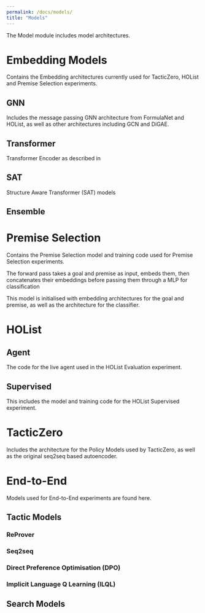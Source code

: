 ```yaml
---
permalink: /docs/models/
title: "Models"
---
```


The Model module includes model architectures.

# Embedding Models
Contains the Embedding architectures currently used for TacticZero, HOList and Premise Selection experiments.

## GNN
Includes the message passing GNN architecture from FormulaNet and HOList, as well as other architectures including
GCN and DiGAE.

## Transformer
Transformer Encoder as described in 

## SAT
Structure Aware Transformer (SAT) models

## Ensemble

# Premise Selection
Contains the Premise Selection model and training code used for Premise Selection experiments.

The forward pass takes a goal and premise as input, embeds them, then concatenates their
embeddings before passing them through a MLP for classification

This model is initialised with embedding architectures for the goal and premise, as well as the architecture for the classifier.

# HOList
## Agent
The code for the live agent used in the HOList Evaluation experiment.

## Supervised
This includes the model and training code for the HOList Supervised experiment. 

# TacticZero
Includes the architecture for the Policy Models used by TacticZero, as well as the original seq2seq based autoencoder.

# End-to-End
Models used for End-to-End experiments are found here. 

## Tactic Models
### ReProver

### Seq2seq

### Direct Preference Optimisation (DPO)

### Implicit Language Q Learning (ILQL)

## Search Models